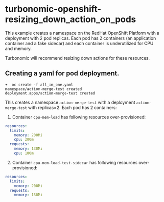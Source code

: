 # turbonomic-openshift-resizing_down_action_on_pods

This example creates a namespace on the RedHat OpenShift Platform with a deployment with 2 pod replicas. Each pod has 2 containers (an application container and a fake sidecar) and each container is underutilized for CPU and memory. 

Turbonomic will recommend resizing down actions for these resources.

## Creating a yaml for pod deployment.
```console
➜  oc create -f all_in_one.yaml
namespace/action-merge-test created
deployment.apps/action-merge-test created
```

This creates a namespace `action-merge-test` with a deployment `action-merge-test` with replicas=2. Each pod has 2 containers:

1. Container `cpu-mem-load` has following resources over-provisioned:
```yaml
resources:
  limits:
    memory: 200Mi
    cpu: 200m
  requests:
    memory: 130Mi
    cpu: 100m
```

2. Container `cpu-mem-load-test-sidecar` has following resources over-provisioned:
```yaml
resources:
  limits:
    memory: 200Mi
  requests:
    memory: 130Mi
```
